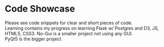 # Code Showcase
Please see code snippets for clear and short pieces of code.<br/>
Learning contains my progress on learning Flask w/ Postgres and D3, JS, HTML5, CSS3.
No-Gui is a smaller project not using any GUI. <br/>
PyQt5 is the bigger project. <br/>
